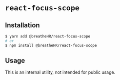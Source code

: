 # `react-focus-scope`

## Installation

```sh
$ yarn add @breatheHR/react-focus-scope
# or
$ npm install @breatheHR/react-focus-scope
```

## Usage

This is an internal utility, not intended for public usage.

